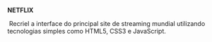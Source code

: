 **NETFLIX**

​		RecrieI a interface do principal site de streaming mundial utilizando tecnologias simples como HTML5, CSS3 e JavaScript.

